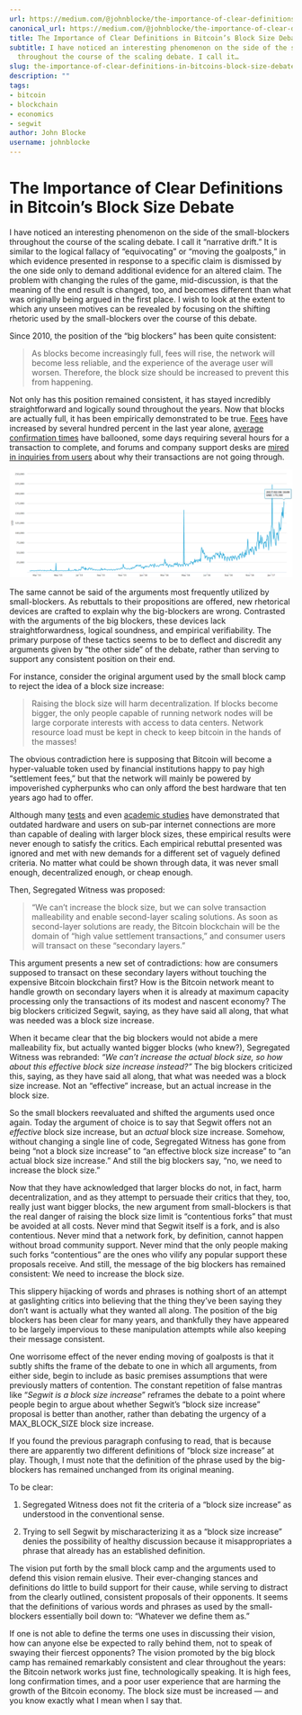 ```yaml
---
url: https://medium.com/@johnblocke/the-importance-of-clear-definitions-in-bitcoins-block-size-debate-f8ce550d0919
canonical_url: https://medium.com/@johnblocke/the-importance-of-clear-definitions-in-bitcoins-block-size-debate-f8ce550d0919
title: The Importance of Clear Definitions in Bitcoin’s Block Size Debate
subtitle: I have noticed an interesting phenomenon on the side of the small-blockers
  throughout the course of the scaling debate. I call it…
slug: the-importance-of-clear-definitions-in-bitcoins-block-size-debate
description: ""
tags:
- bitcoin
- blockchain
- economics
- segwit
author: John Blocke
username: johnblocke
---
```


# **The Importance of Clear Definitions in Bitcoin’s Block Size Debate**

I have noticed an interesting phenomenon on the side of the small-blockers throughout the course of the scaling debate. I call it “narrative drift.” It is similar to the logical fallacy of “equivocating” or “moving the goalposts,” in which evidence presented in response to a specific claim is dismissed by the one side only to demand additional evidence for an altered claim. The problem with changing the rules of the game, mid-discussion, is that the meaning of the end result is changed, too, and becomes different than what was originally being argued in the first place. I wish to look at the extent to which any unseen motives can be revealed by focusing on the shifting rhetoric used by the small-blockers over the course of this debate.

Since 2010, the position of the “big blockers” has been quite consistent:

> As blocks become increasingly full, fees will rise, the network will become less reliable, and the experience of the average user will worsen. Therefore, the block size should be increased to prevent this from happening.

Not only has this position remained consistent, it has stayed incredibly straightforward and logically sound throughout the years. Now that blocks are actually full, it has been empirically demonstrated to be true. [Fees](https://blockchain.info/charts/transaction-fees-usd?timespan=2years) have increased by several hundred percent in the last year alone, [average confirmation times](https://blockchain.info/charts/avg-confirmation-time?timespan=2years) have ballooned, some days requiring several hours for a transaction to complete, and forums and company support desks are [mired in inquiries from users](https://www.reddit.com/r/Bitcoin/search?q=transaction+stuck&sort=new&restrict_sr=on&t=all) about why their transactions are not going through.

![Fees paid per day. Source: blockchain.info](./assets/0*gVv9Wdp6_WSrnzXh.png)

The same cannot be said of the arguments most frequently utilized by small-blockers. As rebuttals to their propositions are offered, new rhetorical devices are crafted to explain why the big-blockers are wrong. Contrasted with the arguments of the big blockers, these devices lack straightforwardness, logical soundness, and empirical verifiability. The primary purpose of these tactics seems to be to deflect and discredit any arguments given by “the other side” of the debate, rather than serving to support any consistent position on their end.

For instance, consider the original argument used by the small block camp to reject the idea of a block size increase:

> Raising the block size will harm decentralization. If blocks become bigger, the only people capable of running network nodes will be large corporate interests with access to data centers. Network resource load must be kept in check to keep bitcoin in the hands of the masses!

The obvious contradiction here is supposing that Bitcoin will become a hyper-valuable token used by financial institutions happy to pay high “settlement fees,” but that the network will mainly be powered by impoverished cypherpunks who can only afford the best hardware that ten years ago had to offer.

Although many [tests](http://gavintech.blogspot.com/2015/01/twenty-megabytes-testing-results.html) and even [academic studies](https://www.cryptocoinsnews.com/cornell-study-recommends-4mb-blocksize-bitcoin/) have demonstrated that outdated hardware and users on sub-par internet connections are more than capable of dealing with larger block sizes, these empirical results were never enough to satisfy the critics. Each empirical rebuttal presented was ignored and met with new demands for a different set of vaguely defined criteria. No matter what could be shown through data, it was never small enough, decentralized enough, or cheap enough.

Then, Segregated Witness was proposed:

> “We can’t increase the block size, but we can solve transaction malleability and enable second-layer scaling solutions. As soon as second-layer solutions are ready, the Bitcoin blockchain will be the domain of “high value settlement transactions,” and consumer users will transact on these “secondary layers.”

This argument presents a new set of contradictions: how are consumers supposed to transact on these secondary layers without touching the expensive Bitcoin blockchain first? How is the Bitcoin network meant to handle growth on secondary layers when it is already at maximum capacity processing only the transactions of its modest and nascent economy? The big blockers criticized Segwit, saying, as they have said all along, that what was needed was a block size increase.

When it became clear that the big blockers would not abide a mere malleability fix, but actually wanted bigger blocks (who knew?), Segregated Witness was rebranded: *“We can’t increase the actual block size, so how about this effective block size increase instead?”* The big blockers criticized this, saying, as they have said all along, that what was needed was a block size increase. Not an “effective” increase, but an actual increase in the block size.

So the small blockers reevaluated and shifted the arguments used once again. Today the argument of choice is to say that Segwit offers not an *effective* block size increase, but an *actual* block size increase. Somehow, without changing a single line of code, Segregated Witness has gone from being “not a block size increase” to “an effective block size increase” to “an actual block size increase.” And still the big blockers say, “no, we need to increase the block size.”

Now that they have acknowledged that larger blocks do not, in fact, harm decentralization, and as they attempt to persuade their critics that they, too, really just want bigger blocks, the new argument from small-blockers is that the real danger of raising the block size limit is “contentious forks” that must be avoided at all costs. Never mind that Segwit itself is a fork, and is also contentious. Never mind that a network fork, by definition, cannot happen without broad community support. Never mind that the only people making such forks “contentious” are the ones who vilify any popular support these proposals receive. And still, the message of the big blockers has remained consistent: We need to increase the block size.

This slippery hijacking of words and phrases is nothing short of an attempt at gaslighting critics into believing that the thing they’ve been saying they don’t want is actually what they wanted all along. The position of the big blockers has been clear for many years, and thankfully they have appeared to be largely impervious to these manipulation attempts while also keeping their message consistent.

One worrisome effect of the never ending moving of goalposts is that it subtly shifts the frame of the debate to one in which all arguments, from either side, begin to include as basic premises assumptions that were previously matters of contention. The constant repetition of false mantras like “*Segwit is a block size increase*” reframes the debate to a point where people begin to argue about whether Segwit’s “block size increase” proposal is better than another, rather than debating the urgency of a MAX_BLOCK_SIZE block size increase.

If you found the previous paragraph confusing to read, that is because there are apparently two different definitions of “block size increase” at play. Though, I must note that the definition of the phrase used by the big-blockers has remained unchanged from its original meaning.

To be clear:

1. Segregated Witness does not fit the criteria of a “block size increase” as understood in the conventional sense.

1. Trying to sell Segwit by mischaracterizing it as a “block size increase” denies the possibility of healthy discussion because it misappropriates a phrase that already has an established definition.

The vision put forth by the small block camp and the arguments used to defend this vision remain elusive. Their ever-changing stances and definitions do little to build support for their cause, while serving to distract from the clearly outlined, consistent proposals of their opponents. It seems that the definitions of various words and phrases as used by the small-blockers essentially boil down to: “Whatever we define them as.”

If one is not able to define the terms one uses in discussing their vision, how can anyone else be expected to rally behind them, not to speak of swaying their fiercest opponents? The vision promoted by the big block camp has remained remarkably consistent and clear throughout the years: the Bitcoin network works just fine, technologically speaking. It is high fees, long confirmation times, and a poor user experience that are harming the growth of the Bitcoin economy. The block size must be increased — and you know exactly what I mean when I say that.


